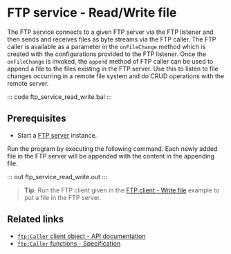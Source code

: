 # FTP service - Read/Write file

The FTP service connects to a given FTP server via the FTP listener and then sends and receives files as byte streams via the FTP caller. The FTP caller is available as a parameter in the `onFileChange` method which is created with the configurations provided to the FTP listener. Once the `onFileChange` is invoked, the `append` method of FTP caller can be used to append a file to the files existing in the FTP server. Use this to listen to file changes occurring in a remote file system and do CRUD operations with the remote server.

::: code ftp_service_read_write.bal :::

## Prerequisites
- Start a [FTP server](https://hub.docker.com/r/stilliard/pure-ftpd/) instance.

Run the program by executing the following command. Each newly added file in the FTP server will be appended with the content in the appending file.

::: out ftp_service_read_write.out :::

>**Tip:** Run the FTP client given in the [FTP client - Write file](/learn/by-example/ftp-client-write) example to put a file in the FTP server.

## Related links
- [`ftp:Caller` client object  - API documentation](https://lib.ballerina.io/ballerina/ftp/latest/clients/Caller)
- [`ftp:Caller` functions - Specification](/spec/ftp/#52-functions)
